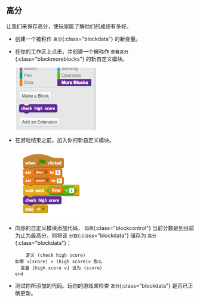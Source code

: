 ## 高分

让我们来保存高分，使玩家能了解他们的成绩有多好。



+ 创建一个被称作 `高分`{:class="blockdata"} 的新变量。

+ 在你的工作区上点击，并创建一个被称作 `查看高分`{:class="blockmoreblocks"} 的新自定义模块。

	![screenshot](images/dots-custom-1.png)

+ 在游戏结束之前，加入你的新自定义模块。

	![screenshot](images/dots-custom-2.png)

+ 向你的自定义模块添加代码， `如果`{:class="blockcontrol"} 当前分数是到目前为止为最高分，则将该 `分数`{:class="blockdata"} 储存为 `高分`{:class="blockdata"}： 

	```blocks
		定义 (check high score)
    如果 <(score) > (high score)> 那么 
      变量 [high score v] 设为 (score)
    end
	```

+ 测试你所添加的代码。玩你的游戏来检查 `高分`{:class="blockdata"} 是否已正确更新。



